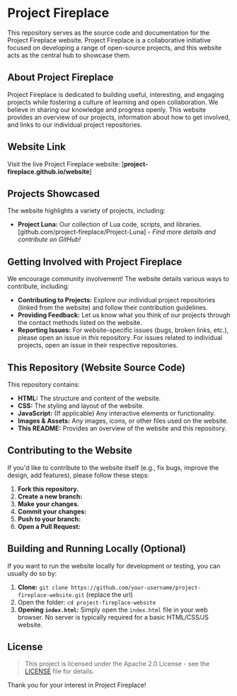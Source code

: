 # Project Fireplace

This repository serves as the source code and documentation for the Project Fireplace website. Project Fireplace is a collaborative initiative focused on developing a range of open-source projects, and this website acts as the central hub to showcase them.

## About Project Fireplace

Project Fireplace is dedicated to building useful, interesting, and engaging projects while fostering a culture of learning and open collaboration. We believe in sharing our knowledge and progress openly.  This website provides an overview of our projects, information about how to get involved, and links to our individual project repositories.

## Website Link

Visit the live Project Fireplace website: [**project-fireplace.github.io/website**]  

## Projects Showcased

The website highlights a variety of projects, including:

*   **Project Luna:**  Our collection of Lua code, scripts, and libraries.  [github.com/project-fireplace/Project-Luna]  - *Find more details and contribute on GitHub!*


## Getting Involved with Project Fireplace

We encourage community involvement!  The website details various ways to contribute, including:

*   **Contributing to Projects:** Explore our individual project repositories (linked from the website) and follow their contribution guidelines.
*   **Providing Feedback:**  Let us know what you think of our projects through the contact methods listed on the website.
*   **Reporting Issues:** For website-specific issues (bugs, broken links, etc.), please open an issue in *this* repository. For issues related to individual projects, open an issue in their respective repositories.

## This Repository (Website Source Code)

This repository contains:

*   **HTML:** The structure and content of the website.
*   **CSS:** The styling and layout of the website.
*   **JavaScript:** (If applicable) Any interactive elements or functionality.
*   **Images & Assets:**  Any images, icons, or other files used on the website.
*   **This README:**  Provides an overview of the website and this repository.

## Contributing to the Website

If you'd like to contribute to the website itself (e.g., fix bugs, improve the design, add features), please follow these steps:

1.  **Fork this repository.**
2.  **Create a new branch:** 
3.  **Make your changes.**
4.  **Commit your changes:** 
5.  **Push to your branch:** 
6.  **Open a Pull Request:**  

## Building and Running Locally (Optional)

If you want to run the website locally for development or testing, you can usually do so by:
1.  **Clone:** `git clone https://github.com/your-username/project-fireplace-website.git` (replace the url)
2. Open the folder: `cd project-fireplace-website`
3.  **Opening `index.html`:** Simply open the `index.html` file in your web browser.  No server is typically required for a basic HTML/CSS/JS website.



## License



> This project is licensed under the Apache 2.0 License - see the [LICENSE](LICENSE) file for details.

Thank you for your interest in Project Fireplace!
